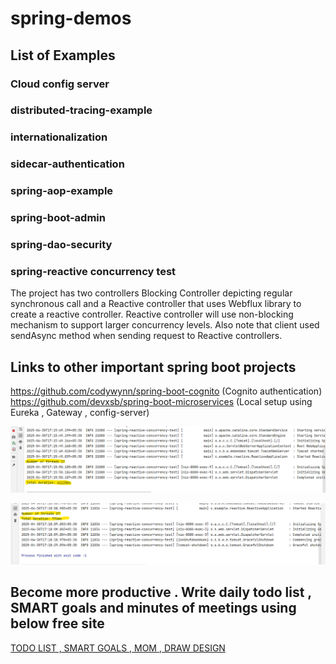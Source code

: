 # spring-demos

## List of Examples
### Cloud config server
### distributed-tracing-example
### internationalization
### sidecar-authentication
### spring-aop-example
### spring-boot-admin
### spring-dao-security
### spring-reactive concurrency test
The project has two controllers Blocking Controller depicting regular synchronous call and a Reactive controller that uses Webflux library to 
create a reactive controller. Reactive controller will use non-blocking mechanism to support larger concurrency levels. Also note that client used sendAsync method when sending request to Reactive controllers.

## Links to other important spring boot projects
https://github.com/codywynn/spring-boot-cognito (Cognito authentication)
https://github.com/devxsb/spring-boot-microservices (Local setup using Eureka , Gateway , config-server)

![Blocking API call statistics](https://github.com/GauravPunhani/spring-demos/blob/master/spring-reactive-concurrency-test/Blocking.png)

![Reactive API call statistics](https://github.com/GauravPunhani/spring-demos/blob/master/spring-reactive-concurrency-test/Reactive.png)

## Become more productive . Write daily todo list , SMART goals and minutes of meetings using below free site
[TODO LIST , SMART GOALS , MOM , DRAW DESIGN](https://tasks-forme.com)
